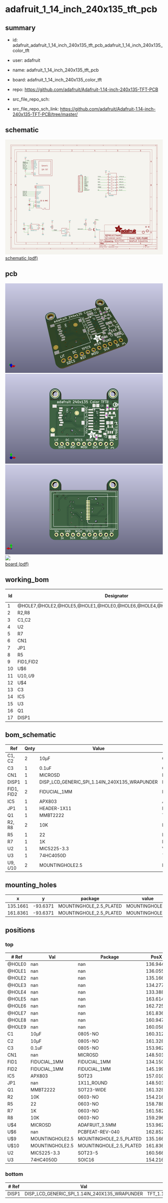 # adafruit_1_14_inch_240x135_tft_pcb
 
## summary 
* id: adafruit_adafruit_1_14_inch_240x135_tft_pcb_adafruit_1_14_inch_240x135_color_tft
* user: adafruit
* name: adafruit_1_14_inch_240x135_tft_pcb
* board: adafruit_1_14_inch_240x135_color_tft
* repo: https://github.com/adafruit/Adafruit-1.14-inch-240x135-TFT-PCB



* src_file_repo_sch: 
* src_file_repo_sch_link: https://github.com/adafruit/Adafruit-1.14-inch-240x135-TFT-PCB/tree/master/

## schematic  
![](working_schematic_600.png)  
[schematic (pdf)](working_schematic.pdf)  

## pcb  
![](working_3d_600.png) 
![](working_3d_front_600.png)  
![](working_3d_back_600.png)  
![](working_600.png)  
[board (pdf)](working.pdf)  

## working_bom
| Id | Designator | Footprint | Quantity | Designation | Supplier and ref |  | None | 
| --- | --- | --- | --- | --- | --- | --- | --- | 
| 1 | @HOLE7,@HOLE2,@HOLE5,@HOLE1,@HOLE0,@HOLE6,@HOLE4,@HOLE9,@HOLE8,@HOLE3 |  | 10 |  |  |  | [''] | 
| 2 | R2,R8 | 0603-NO | 2 | 10K |  |  | [''] | 
| 3 | C1,C2 | 0805-NO | 2 | 10µF |  |  | [''] | 
| 4 | U2 | SOT23-5 | 1 | MIC5225-3.3 |  |  | [''] | 
| 5 | R7 | 0603-NO | 1 | 1K |  |  | [''] | 
| 6 | CN1 | MICROSD | 1 |  |  |  | [''] | 
| 7 | JP1 | 1X11_ROUND | 1 |  |  |  | [''] | 
| 8 | R5 | 0603-NO | 1 | 22 |  |  | [''] | 
| 9 | FID1,FID2 | FIDUCIAL_1MM | 2 | FIDUCIAL_1MM |  |  | [''] | 
| 10 | U$6 | PCBFEAT-REV-040 | 1 |  |  |  | [''] | 
| 11 | U$10,U$9 | MOUNTINGHOLE_2.5_PLATED | 2 | MOUNTINGHOLE2.5 |  |  | [''] | 
| 12 | U$4 | ADAFRUIT_3.5MM | 1 | MICROSD |  |  | [''] | 
| 13 | C3 | 0805-NO | 1 | 0.1uF |  |  | [''] | 
| 14 | IC5 | SOT23 | 1 | APX803 |  |  | [''] | 
| 15 | U3 | SOIC16 | 1 | 74HC4050D |  |  | [''] | 
| 16 | Q1 | SOT23-WIDE | 1 | MMBT2222 |  |  | [''] | 
| 17 | DISP1 | TFT_1.14IN_240X135_WRAPUNDER | 1 | DISP_LCD_GENERIC_SPI_1.14IN_240X135_WRAPUNDER |  |  | [''] | 


## bom_schematic
| Ref | Qnty | Value | Cmp name | Footprint | Description | Vendor | DNP | 
| --- | --- | --- | --- | --- | --- | --- | --- | 
| C1, C2 | 2 | 10µF | CAP_CERAMIC0805-NOOUTLINE | working:0805-NO |  |  |  | 
| C3 | 1 | 0.1uF | CAP_CERAMIC0805-NOOUTLINE | working:0805-NO |  |  |  | 
| CN1 | 1 | MICROSD | MICROSD | working:MICROSD |  |  |  | 
| DISP1 | 1 | DISP_LCD_GENERIC_SPI_1.14IN_240X135_WRAPUNDER | DISP_LCD_GENERIC_SPI_1.14IN_240X135_WRAPUNDER | working:TFT_1.14IN_240X135_WRAPUNDER |  |  |  | 
| FID1, FID2 | 2 | FIDUCIAL_1MM | FIDUCIAL_1MM | working:FIDUCIAL_1MM |  |  |  | 
| IC5 | 1 | APX803 | AXP083-SAG | working:SOT23 |  |  |  | 
| JP1 | 1 | HEADER-1X11 | HEADER-1X11 | working:1X11_ROUND |  |  |  | 
| Q1 | 1 | MMBT2222 | TRANSISTOR_NPNWIDE | working:SOT23-WIDE |  |  |  | 
| R2, R8 | 2 | 10K | RESISTOR_0603_NOOUT | working:0603-NO |  |  |  | 
| R5 | 1 | 22 | RESISTOR_0603_NOOUT | working:0603-NO |  |  |  | 
| R7 | 1 | 1K | RESISTOR_0603_NOOUT | working:0603-NO |  |  |  | 
| U2 | 1 | MIC5225-3.3 | VREG_SOT23-5 | working:SOT23-5 |  |  |  | 
| U3 | 1 | 74HC4050D | 74HC4050D | working:SOIC16 |  |  |  | 
| U$9, U$10 | 2 | MOUNTINGHOLE2.5 | MOUNTINGHOLE2.5 | working:MOUNTINGHOLE_2.5_PLATED |  |  |  | 


## mounting_holes
| x | y | package | value | ref | size | 
| --- | --- | --- | --- | --- | --- | 
| 135.1661 | -93.6371 | MOUNTINGHOLE_2.5_PLATED | MOUNTINGHOLE2.5 | U$9 | m3 | 
| 161.8361 | -93.6371 | MOUNTINGHOLE_2.5_PLATED | MOUNTINGHOLE2.5 | U$10 | m3 | 


## positions
### top
| # Ref | Val | Package | PosX | PosY | Rot | Side | 
| --- | --- | --- | --- | --- | --- | --- | 
| @HOLE0 | nan | nan | 136.9441 | -96.1771 | 0.0 | top | 
| @HOLE1 | nan | nan | 136.0551 | -96.1771 | 0.0 | top | 
| @HOLE2 | nan | nan | 135.1661 | -96.1771 | 0.0 | top | 
| @HOLE3 | nan | nan | 134.2771 | -96.1771 | 0.0 | top | 
| @HOLE4 | nan | nan | 133.3881 | -96.1771 | 0.0 | top | 
| @HOLE5 | nan | nan | 163.6141 | -96.1771 | 0.0 | top | 
| @HOLE6 | nan | nan | 162.7251 | -96.1771 | 0.0 | top | 
| @HOLE7 | nan | nan | 161.8361 | -96.1771 | 0.0 | top | 
| @HOLE8 | nan | nan | 160.9471 | -96.1771 | 0.0 | top | 
| @HOLE9 | nan | nan | 160.0581 | -96.1771 | 0.0 | top | 
| C1 | 10µF | 0805-NO | 160.3121 | -106.8451 | 0.0 | top | 
| C2 | 10µF | 0805-NO | 161.3281 | -113.3221 | 180.0 | top | 
| C3 | 0.1uF | 0805-NO | 153.9621 | -98.9711 | 0.0 | top | 
| CN1 | nan | MICROSD | 148.5011 | -98.8441 | -90.0 | top | 
| FID1 | FIDUCIAL_1MM | FIDUCIAL_1MM | 134.1501 | -110.1471 | 0.0 | top | 
| FID2 | FIDUCIAL_1MM | FIDUCIAL_1MM | 145.1991 | -102.4001 | 0.0 | top | 
| IC5 | APX803 | SOT23 | 157.0101 | -111.9251 | -90.0 | top | 
| JP1 | nan | 1X11_ROUND | 148.5011 | -116.4971 | 180.0 | top | 
| Q1 | MMBT2222 | SOT23-WIDE | 161.3281 | -103.4161 | 180.0 | top | 
| R2 | 10K | 0603-NO | 154.2161 | -113.4491 | -90.0 | top | 
| R5 | 22 | 0603-NO | 158.7881 | -103.4161 | 90.0 | top | 
| R7 | 1K | 0603-NO | 161.5821 | -100.4951 | 0.0 | top | 
| R8 | 10K | 0603-NO | 159.2961 | -99.8601 | 90.0 | top | 
| U$4 | MICROSD | ADAFRUIT_3.5MM | 153.9621 | -114.0841 | 90.0 | top | 
| U$6 | nan | PCBFEAT-REV-040 | 162.8521 | -98.5901 | 0.0 | top | 
| U$9 | MOUNTINGHOLE2.5 | MOUNTINGHOLE_2.5_PLATED | 135.1661 | -93.6371 | 0.0 | top | 
| U$10 | MOUNTINGHOLE2.5 | MOUNTINGHOLE_2.5_PLATED | 161.8361 | -93.6371 | 0.0 | top | 
| U2 | MIC5225-3.3 | SOT23-5 | 160.5661 | -109.8931 | 0.0 | top | 
| U3 | 74HC4050D | SOIC16 | 154.2161 | -105.3211 | -90.0 | top | 

### bottom
| # Ref | Val | Package | PosX | PosY | Rot | Side | 
| --- | --- | --- | --- | --- | --- | --- | 
| DISP1 | DISP_LCD_GENERIC_SPI_1.14IN_240X135_WRAPUNDER | TFT_1.14IN_240X135_WRAPUNDER | 133.1341 | -105.3211 | 90.0 | bottom | 

